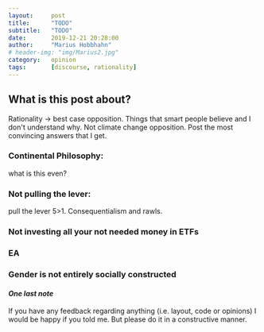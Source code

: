 ```yaml
---
layout:     post
title:      "TODO"
subtitle:   "TODO"
date:       2019-12-21 20:28:00
author:     "Marius Hobbhahn"
# header-img: "img/Marius2.jpg"
category:   opinion
tags:       [discourse, rationality]
---
```


## **What is this post about?** 

Rationality -> best case opposition. Things that smart people believe and I don't understand why. Not climate change opposition. Post the most convincing answers that I get.

### Continental Philosophy:

what is this even?

### Not pulling the lever:

pull the lever 5>1. Consequentialism and rawls.

### Not investing all your not needed money in ETFs

### EA

### Gender is not entirely socially constructed

#### ***One last note***

If you have any feedback regarding anything (i.e. layout, code or opinions) I would be happy if you told me. But please do it in a constructive manner.



